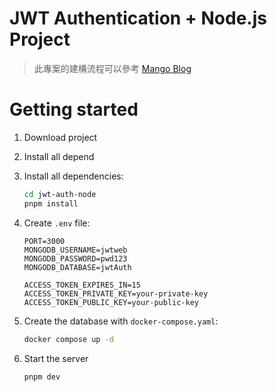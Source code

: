 # JWT Authentication + Node.js Project

> 此專案的建構流程可以參考 [Mango Blog](https://et860525.github.io/posts/jwt-authentication-init/)

# Getting started

1. Download project
2. Install all depend
3. Install all dependencies:
   ```bash
   cd jwt-auth-node
   pnpm install
   ```
4. Create `.env` file:

   ```env
   PORT=3000
   MONGODB_USERNAME=jwtweb
   MONGODB_PASSWORD=pwd123
   MONGODB_DATABASE=jwtAuth

   ACCESS_TOKEN_EXPIRES_IN=15
   ACCESS_TOKEN_PRIVATE_KEY=your-private-key
   ACCESS_TOKEN_PUBLIC_KEY=your-public-key
   ```

5. Create the database with `docker-compose.yaml`:
   ```bash
   docker compose up -d
   ```
6. Start the server
   ```bash
   pnpm dev
   ```
